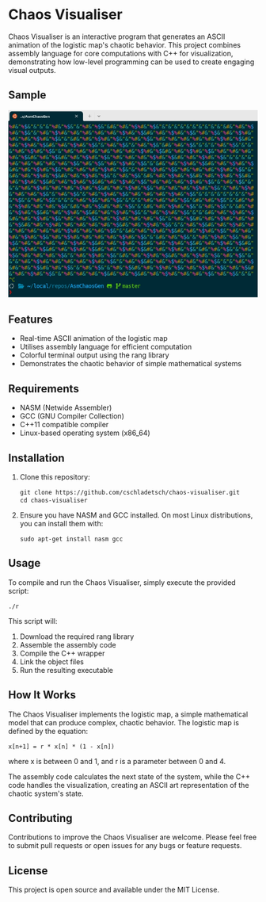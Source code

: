 # Chaos Visualiser

Chaos Visualiser is an interactive program that generates an ASCII animation of the logistic map's chaotic behavior. This project combines assembly language for core computations with C++ for visualization, demonstrating how low-level programming can be used to create engaging visual outputs.

## Sample

![Image](./resources/Image-0.jpeg)

## Features

- Real-time ASCII animation of the logistic map
- Utilises assembly language for efficient computation
- Colorful terminal output using the rang library
- Demonstrates the chaotic behavior of simple mathematical systems

## Requirements

- NASM (Netwide Assembler)
- GCC (GNU Compiler Collection)
- C++11 compatible compiler
- Linux-based operating system (x86\_64)

## Installation

1. Clone this repository:
   ```
   git clone https://github.com/cschladetsch/chaos-visualiser.git
   cd chaos-visualiser
   ```

2. Ensure you have NASM and GCC installed. On most Linux distributions, you can install them with:
   ```
   sudo apt-get install nasm gcc
   ```

## Usage

To compile and run the Chaos Visualiser, simply execute the provided script:

```
./r
```

This script will:
1. Download the required rang library
2. Assemble the assembly code
3. Compile the C++ wrapper
4. Link the object files
5. Run the resulting executable

## How It Works

The Chaos Visualiser implements the logistic map, a simple mathematical model that can produce complex, chaotic behavior. The logistic map is defined by the equation:

```
x[n+1] = r * x[n] * (1 - x[n])
```

where x is between 0 and 1, and r is a parameter between 0 and 4.

The assembly code calculates the next state of the system, while the C++ code handles the visualization, creating an ASCII art representation of the chaotic system's state.

## Contributing

Contributions to improve the Chaos Visualiser are welcome. Please feel free to submit pull requests or open issues for any bugs or feature requests.

## License

This project is open source and available under the MIT License.
